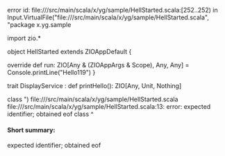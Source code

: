 error id: file://<WORKSPACE>/src/main/scala/x/yg/sample/HellStarted.scala:[252..252) in Input.VirtualFile("file://<WORKSPACE>/src/main/scala/x/yg/sample/HellStarted.scala", "package x.yg.sample

import zio.*

object HellStarted extends ZIOAppDefault {

  override def run: ZIO[Any & (ZIOAppArgs & Scope), Any, Any] = Console.printLine("Hello119")
}

trait DisplayService :
    def printHello(): ZIO[Any, Unit, Nothing]

class ")
file://<WORKSPACE>/src/main/scala/x/yg/sample/HellStarted.scala
file://<WORKSPACE>/src/main/scala/x/yg/sample/HellStarted.scala:13: error: expected identifier; obtained eof
class 
      ^
#### Short summary: 

expected identifier; obtained eof